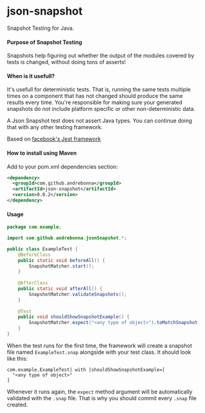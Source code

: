 # json-snapshot
Snapshot Testing for Java. 

#### Purpose of Snapshot Testing
Snapshots help figuring out whether the output of the modules covered by tests is changed, without doing tons of asserts!

#### When is it usefull?

It's usefull for deterministic tests. That is, running the same tests multiple times on a component that has not changed 
should produce the same results every time. You're responsible for making sure your generated snapshots do not include 
platform specific or other non-deterministic data. 

A Json Snapshot test does not assert Java types. You can continue doing that with any other testing framework.


Based on [facebook's Jest framework](https://facebook.github.io/jest/docs/en/snapshot-testing.html)

#### How to install using Maven

Add to your pom.xml dependencies section:

```xml
<dependency>
  <groupId>com.github.andrebonna</groupId>
  <artifactId>json-snapshot</artifactId>
  <version>0.0.2</version>
</dependency>
```


#### Usage

```java
package com.example;

import com.github.andrebonna.jsonSnapshot.*;

public class ExampleTest {
    @BeforeClass
    public static void beforeAll() {
        SnapshotMatcher.start();
    }
    
    @AfterClass
    public static void afterAll() {
        SnapshotMatcher.validateSnapshots();
    }
    
    @Test
    public void shouldShowSnapshotExample() {
        SnapshotMatcher.expect("<any type of object>").toMatchSnapshot();
    }
}
```

When the test runs for the first time, the framework will create a snapshot file named `ExampleTest.snap` alongside with your test class. It should look like this:
```text
com.example.ExampleTest| with |shouldShowSnapshotExample=[
  "<any type of object>"
]
```

Whenever it runs again, the `expect` method argument will be automatically validated with the `.snap` file. That is why you should commit every `.snap` file created.



